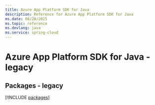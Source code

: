 ```yaml
---
title: Azure App Platform SDK for Java
description: Reference for Azure App Platform SDK for Java
ms.date: 08/28/2025
ms.topic: reference
ms.devlang: java
ms.service: spring-cloud
---
```

# Azure App Platform SDK for Java - legacy
## Packages - legacy
[!INCLUDE [packages](app-platform-index.md)]